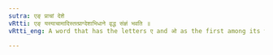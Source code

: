 ```yaml
---
sutra: एङ् प्राचां देशे
vRtti: एङ् यस्याचामादिस्तत्प्राग्देशाभिधाने वृद्ध संज्ञं भवति ॥
vRtti_eng: A word that has the letters ए and ओ as the first among its vowels, gets also the designation of _vriddham_, when it is the name of Eastern countries.

---
```

